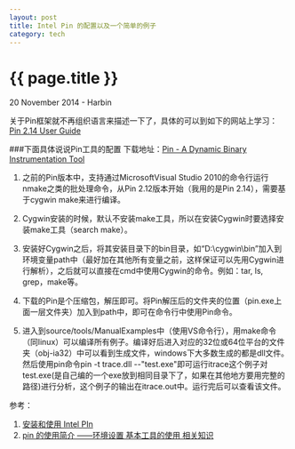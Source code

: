 ```yaml
---
layout: post
title: Intel Pin 的配置以及一个简单的例子
category: tech
---
```


{{ page.title }}
================
<p class="meta">20 November 2014 - Harbin</p>

关于Pin框架就不再组织语言来描述一下了，具体的可以到如下的网站上学习：
[Pin 2.14 User Guide](https://software.intel.com/sites/landingpage/pintool/docs/67254/Pin/html/)

###下面具体说说Pin工具的配置
下载地址：[Pin - A Dynamic Binary Instrumentation Tool](https://software.intel.com/en-us/articles/pin-a-dynamic-binary-instrumentation-tool "Pin - A Dynamic Binary Instrumentation Tool")
1.	之前的Pin版本中，支持通过MicrosoftVisual Studio 2010的命令行运行nmake之类的批处理命令，从Pin 2.12版本开始（我用的是Pin 2.14），需要基于cygwin make来进行编译。

2.	Cygwin安装的时候，默认不安装make工具，所以在安装Cygwin时要选择安装make工具（search make）。

3.	安装好Cygwin之后，将其安装目录下的bin目录，如“D:\cygwin\bin”加入到环境变量path中（最好加在其他所有变量之前，这样保证可以先用Cygwin进行解析），之后就可以直接在cmd中使用Cygwin的命令。例如：tar, ls, grep，make等。

4.	下载的Pin是个压缩包，解压即可。将Pin解压后的文件夹的位置（pin.exe上面一层文件夹）加入到path中，即可在命令行中使用Pin命令。

5.	进入到source/tools/ManualExamples中（使用VS命令行），用make命令（同linux）可以编译所有例子。编译好后进入对应的32位或64位平台的文件夹（obj-ia32）中可以看到生成文件，windows下大多数生成的都是dll文件。然后使用pin命令pin -t trace.dll --"test.exe"即可运行itrace这个例子对test.exe(是自己编的一个exe放到相同目录下了，如果在其他地方要用完整的路径)进行分析，这个例子的输出在itrace.out中。运行完后可以查看该文件。




参考：
1.	[安装和使用 Intel PIn](http://www.xuebuyuan.com/2005064.html)
2.	[pin 的使用简介 ——环境设置 基本工具的使用 相关知识](http://blog.csdn.net/familyvirtue/article/details/7768921)